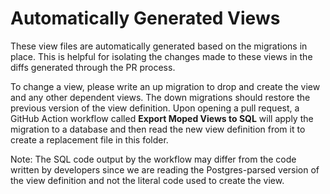 # Automatically Generated Views

These view files are automatically generated based on the migrations in place. This is helpful for isolating the changes made to these views in the diffs generated through the PR process.

To change a view, please write an up migration to drop and create the view and any other dependent views. The down migrations should restore the previous version of the view definition. 
Upon opening a pull request, a GitHub Action workflow called **Export Moped Views to SQL** will apply the migration to a database and then read the new view definition from it to create a 
replacement file in this folder.

Note: The SQL code output by the workflow may differ from the code written by developers since we are reading the Postgres-parsed version of the view definition and not the literal code
used to create the view.
